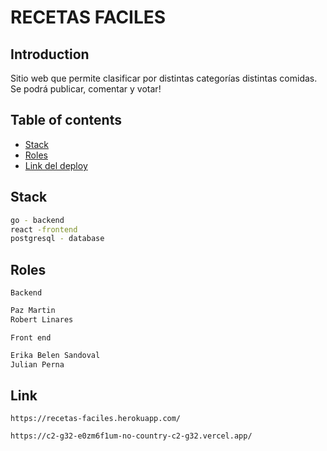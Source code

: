 
# RECETAS FACILES

## Introduction
Sitio web que permite clasificar por distintas categorías distintas comidas. Se podrá publicar, comentar y votar!

## Table of contents
* [Stack](#Stack)
* [Roles](#Roles)
* [Link del deploy](#Link)

## Stack
```sh
go - backend
react -frontend
postgresql - database
```
## Roles
`Backend`
```sh
Paz Martin
Robert Linares
```

`Front end`
```sh
Erika Belen Sandoval
Julian Perna
```
## Link
```
https://recetas-faciles.herokuapp.com/
```
```
https://c2-g32-e0zm6f1um-no-country-c2-g32.vercel.app/
```


